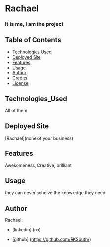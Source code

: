  
# Rachael
### It is me, I am the project
## Table of Contents
  * [Technologies Used](#Technologies_Used)
  * [Deployed Site](#Deployed)
  * [Features](#Features)
  * [Usage](#Usage)
  * [Author](#Author)
  * [Credits](#Credits)
  * [License](#License)
  
## Technologies_Used
  All of them
## Deployed Site
[Rachael](none of your business)

## Features
Awesomeness, Creative, brilliant
## Usage
they can never acheive the knowledge they need
## Author
Rachael: 

* [linkedin] (no) 

* [github] (https://github.com/RKSouth/)

